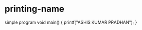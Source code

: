 # printing-name
simple program
<include stdio.h>
  void main()
  {
  printf("ASHIS KUMAR PRADHAN");
  }
